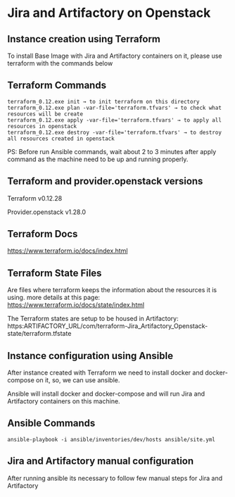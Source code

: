 # Jira and Artifactory on Openstack

## Instance creation using Terraform
To install Base Image with Jira and Artifactory containers on it, please use terraform with the commands below

## Terraform Commands
```
terraform_0.12.exe init → to init terraform on this directory
terraform_0.12.exe plan -var-file='terraform.tfvars' → to check what resources will be create
terraform_0.12.exe apply -var-file='terraform.tfvars' → to apply all resources in openstack
terraform_0.12.exe destroy -var-file='terraform.tfvars' → to destroy all resources created in openstack
```

PS: Before run Ansible commands, wait about 2 to 3 minutes after apply command as the machine need to be up and running properly.

## Terraform and provider.openstack versions
Terraform v0.12.28

Provider.openstack v1.28.0

## Terraform Docs
https://www.terraform.io/docs/index.html

## Terraform State Files
Are files where terraform keeps the information about the resources it is using. more details at this page: https://www.terraform.io/docs/state/index.html

The Terraform states are setup to be housed in Artifactory: https:ARTIFACTORY_URL/com/terraform-Jira_Artifactory_Openstack-state/terraform.tfstate

## Instance configuration using Ansible

After instance created with Terraform we need to install docker and docker-compose on it, so, we can use ansible.

Ansible will install docker and docker-compose and will run Jira and Artifactory containers on this machine. 

## Ansible Commands
```
ansible-playbook -i ansible/inventories/dev/hosts ansible/site.yml
```

## Jira and Artifactory manual configuration
After running ansible its necessary to follow few manual steps for Jira and Artifactory